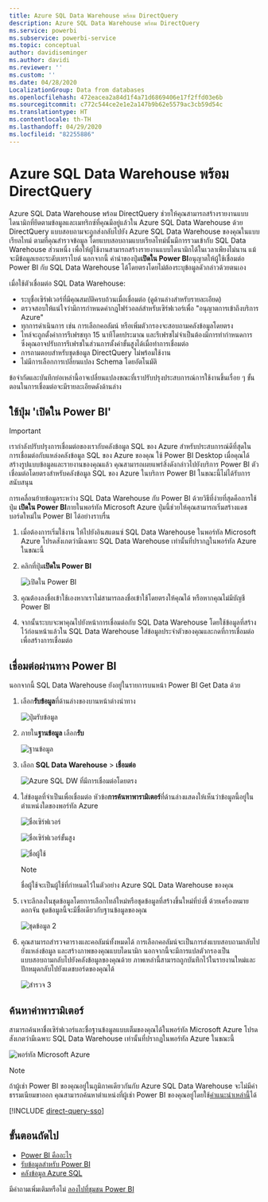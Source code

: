 ```yaml
---
title: Azure SQL Data Warehouse พร้อม DirectQuery
description: Azure SQL Data Warehouse พร้อม DirectQuery
ms.service: powerbi
ms.subservice: powerbi-service
ms.topic: conceptual
author: davidiseminger
ms.author: davidi
ms.reviewer: ''
ms.custom: ''
ms.date: 04/28/2020
LocalizationGroup: Data from databases
ms.openlocfilehash: 472eacea2a84d1f4a71d6869406e17f2ffd03e6b
ms.sourcegitcommit: c772c544ce2e1e2a147b9b62e5579ac3cb59d54c
ms.translationtype: HT
ms.contentlocale: th-TH
ms.lasthandoff: 04/29/2020
ms.locfileid: "82255886"
---
```

# <a name="azure-sql-data-warehouse-with-directquery"></a>Azure SQL Data Warehouse พร้อม DirectQuery

Azure SQL Data Warehouse พร้อม DirectQuery ช่วยให้คุณสามารถสร้างรายงานแบบไดนามิกที่ยึดตามข้อมูลและเมทริกซ์ที่คุณมีอยู่แล้วใน Azure SQL Data Warehouse ด้วย DirectQuery แบบสอบถามจะถูกส่งกลับไปยัง Azure SQL Data Warehouse ของคุณในแบบเรียลไทม์ ตามที่คุณสำรวจข้อมูล โดยแบบสอบถามแบบเรียลไทม์นั้นมีการรวมเข้ากับ SQL Data Warehouse ส่วนหนึ่ง เพื่อให้ผู้ใช้งานสามารถสร้างรายงานแบบไดนามิกได้ในเวลาเพียงไม่นาน แม้จะมีข้อมูลเยอะระดับเทราไบต์ นอกจากนี้ คำนำของปุ่ม**เปิดใน Power BI**อนุญาตให้ผู้ใช้เชื่อมต่อ Power BI กับ SQL Data Warehouse ได้โดยตรงโดยไม่ต้องระบุข้อมูลดัวกล่าวด้วยตนเอง

เมื่อใช้ตัวเชื่อมต่อ SQL Data Warehouse:

* ระบุชื่อเซิร์ฟเวอร์ที่มีคุณสมบัติครบถ้วนเมื่อเชื่อมต่อ (ดูด้านล่างสำหรับรายละเอียด)
* ตรวจสอบให้แน่ใจว่ามีการกำหนดค่ากฎไฟร์วอลล์สำหรับเซิร์ฟเวอร์เพื่อ "อนุญาตการเข้าถึงบริการ Azure"
* ทุกการดำเนินการ เช่น การเลือกคอลัมน์ หรือเพิ่มตัวกรองจะสอบถามคลังข้อมูลโดยตรง
* ไทล์จะถูกตั้งค่าการรีเฟรชทุก 15 นาทีโดยประมาณ และรีเฟรชไม่จำเป็นต้องมีการทำกำหนดการ  ซึ่งคุณอาจปรับการรีเฟรชในส่วนการตั้งค่าขั้นสูงได้เมื่อทำการเชื่อมต่อ
* การถามตอบสำหรับชุดข้อมูล DirectQuery ไม่พร้อมใช้งาน
* ไม่มีการเลือกการเปลี่ยนแปลง Schema โดยอัตโนมัติ

ข้อจำกัดและบันทึกย่อเหล่านี้อาจเปลี่ยนแปลงขณะที่เราปรับปรุงประสบการณ์การใช้งานขึ้นเรื่อย ๆ ขั้นตอนในการเชื่อมต่อจะมีรายละเอียดดังด้านล่าง

## <a name="using-the-open-in-power-bi-button"></a>ใช้ปุ่ม 'เปิดใน Power BI'

> [!Important]
> เรากำลังปรับปรุงการเชื่อมต่อของเรากับคลังข้อมูล SQL ของ Azure  สำหรับประสบการณ์ดีที่สุดในการเชื่อมต่อกับแหล่งคลังข้อมูล SQL ของ Azure ของคุณ ใช้ Power BI Desktop  เมื่อคุณได้สร้างรูปแบบข้อมูลและรายงานของคุณแล้ว คุณสามารถเผยแพร่สิ่งดังกล่าวไปยังบริการ Power BI  ตัวเชื่อมต่อโดยตรงสำหรับคลังข้อมูล SQL ของ Azure ในบริการ Power BI ในขณะนี้ไม่ได้รับการสนับสนุน

การเคลื่อนย้ายข้อมูลระหว่าง SQL Data Warehouse กับ Power BI ด้วยวิธีที่ง่ายที่สุดคือการใช้ปุ่ม **เปิดใน Power BI**ภายในพอร์ทัล Microsoft Azure ปุ่มนี้ช่วยให้คุณสามารถเริ่มสร้างแดชบอร์ดใหม่ใน Power BI ได้อย่างราบรื่น

1. เมื่อต้องการเริ่มใช้งาน ให้ไปยังอินสแตนซ์ SQL Data Warehouse ในพอร์ทัล Microsoft Azure โปรดสังเกตว่ามีเฉพาะ SQL Data Warehouse เท่านั้นที่ปรากฏในพอร์ทัล Azure ในขณะนี้

2. คลิกที่ปุ่ม**เปิดใน Power BI**

    ![เปิดใน Power BI](media/service-azure-sql-data-warehouse-with-direct-connect/openinpowerbi.png)

3. คุณต้องลงชื่อเข้าใช้เองหากเราไม่สามารถลงชื่อเข้าใช้โดยตรงให้คุณได้ หรือหากคุณไม่มีบัญชี Power BI

4. จากนั้นระบบจะพาคุณไปยังหน้าการเชื่อมต่อกับ SQL Data Warehouse โดยใช้ข้อมูลที่สร้างไว้ก่อนหน้าแล้วใน SQL Data Warehouse ใส่ข้อมูลประจำตัวของคุณและกดที่การเชื่อมต่อเพื่อสร้างการเชื่อมต่อ

## <a name="connecting-through-power-bi"></a>เชื่อมต่อผ่านทาง Power BI

นอกจากนี้ SQL Data Warehouse ยังอยู่ในรายการบนหน้า Power BI Get Data ด้วย 

1. เลือก**รับข้อมูล**ที่ด้านล่างของบานหน้าต่างนำทาง  

    ![ปุ่มรับข้อมูล](media/service-azure-sql-data-warehouse-with-direct-connect/getdatabutton.png)

2. ภายใน**ฐานข้อมูล** เลือก**รับ**

    ![ฐานข้อมูล](media/service-azure-sql-data-warehouse-with-direct-connect/databases.png)

3. เลือก **SQL Data Warehouse** \> **เชื่อมต่อ**

    ![Azure SQL DW ที่มีการเชื่อมต่อโดยตรง](media/service-azure-sql-data-warehouse-with-direct-connect/azuresqldatawarehouseconnect.png)

4. ใส่ข้อมูลที่จำเป็นเพื่อเชื่อมต่อ หัวข้อ**การค้นหาพารามิเตอร์**ที่ด้านล่างแสดงให้เห็นว่าข้อมูลนี้อยู่ในตำแหน่งใดของพอร์ทัล Azure

    ![ชื่อเซิร์ฟเวอร์](media/service-azure-sql-data-warehouse-with-direct-connect/servername.png)

    ![ชื่อเซิร์ฟเวอร์ขั้นสูง](media/service-azure-sql-data-warehouse-with-direct-connect/servernamewithadvanced.png)

    ![ชื่อผู้ใช้](media/service-azure-sql-data-warehouse-with-direct-connect/username.png)

   > [!NOTE]
   > ชื่อผู้ใช้จะเป็นผู้ใช้ที่กำหนดไว้ในตัวอย่าง Azure SQL Data Warehouse ของคุณ

5. เจาะลึกลงในชุดข้อมูลโดยการเลือกไทล์ใหม่หรือชุดข้อมูลที่สร้างขึ้นใหม่ที่บ่งชี้ ด้วยเครื่องหมายดอกจัน ชุดข้อมูลนี้จะมีชื่อเดียวกับฐานข้อมูลของคุณ

    ![ชุดข้อมูล 2](media/service-azure-sql-data-warehouse-with-direct-connect/dataset2.png)

6. คุณสามารถสำรวจตารางและคอลัมน์ทั้งหมดได้ การเลือกคอลัมน์จะเป็นการส่งแบบสอบถามกลับไปยังแหล่งข้อมูล และสร้างภาพของคุณแบบไดนามิก นอกจากนี้จะมีการแปลตัวกรองเป็นแบบสอบถามกลับไปยังคลังข้อมูลของคุณด้วย ภาพเหล่านี้สามารถถูกบันทึกไว้ในรายงานใหม่และปักหมุดกลับไปยังแดชบอร์ดของคุณได้

    ![สำรวจ 3](media/service-azure-sql-data-warehouse-with-direct-connect/explore3.png)

## <a name="finding-parameter-values"></a>ค้นหาค่าพารามิเตอร์

สามารถค้นหาชื่อเซิร์ฟเวอร์และชื่อฐานข้อมูลแบบเต็มของคุณได้ในพอร์ทัล Microsoft Azure โปรดสังเกตว่ามีเฉพาะ SQL Data Warehouse เท่านั้นที่ปรากฏในพอร์ทัล Azure ในขณะนี้

![พอร์ทัล Microsoft Azure](media/service-azure-sql-data-warehouse-with-direct-connect/azureportal.png)

> [!NOTE]
> ถ้าผู้เช่า Power BI ของคุณอยู่ในภูมิภาคเดียวกันกับ Azure SQL Data Warehouse จะไม่มีค่าธรรมเนียมขาออก คุณสามารถค้นหาตำแหน่งที่ผู้เช่า Power BI ของคุณอยู่โดยใช้[คำแนะนำเหล่านี้](https://docs.microsoft.com/power-bi/service-admin-where-is-my-tenant-located)ได้

[!INCLUDE [direct-query-sso](includes/direct-query-sso.md)]

## <a name="next-steps"></a>ขั้นตอนถัดไป

* [Power BI คืออะไร](fundamentals/power-bi-overview.md)  
* [รับข้อมูลสำหรับ Power BI](service-get-data.md)  
* [คลังข้อมูล Azure SQL](/azure/sql-data-warehouse/sql-data-warehouse-overview-what-is/)

มีคำถามเพิ่มเติมหรือไม่ [ลองไปที่ชุมชน Power BI](https://community.powerbi.com/)

